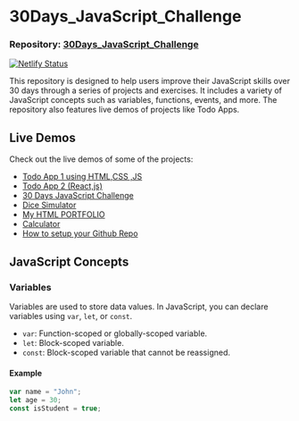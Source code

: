 # 30Days_JavaScript_Challenge

### Repository: [30Days_JavaScript_Challenge](https://github.com/imRahul05/30Days_JavaScript_Challenge)

[![Netlify Status](https://api.netlify.com/api/v1/badges/d10ef50e-8eeb-43c3-812b-523754c02e5b/deploy-status)](https://app.netlify.com/sites/imrahuvdev/deploys)

This repository is designed to help users improve their JavaScript skills over 30 days through a series of projects and exercises. It includes a variety of JavaScript concepts such as variables, functions, events, and more. The repository also features live demos of projects like Todo Apps.
## Live Demos

Check out the live demos of some of the projects:

- [Todo App 1 using HTML,CSS ,JS](https://todo-html-six.vercel.app/)
- [Todo App 2 (React,js)](https://imrahul05-todo-app.vercel.app/)
- [30 Days JavaScript Challenge](https://30-days-java-script-challenge-bice.vercel.app/)
- [Dice Simulator](https://dicesm.netlify.app/)
- [My HTML PORTFOLIO](https://imrahuvdev.netlify.app/)
- [Calculator](https://profound-basbousa-22f2b3.netlify.app/)
- [How to setup your Github Repo](https://imrahul05.github.io/How-to-setup-github-repo/)

## JavaScript Concepts

### Variables

Variables are used to store data values. In JavaScript, you can declare variables using `var`, `let`, or `const`.

- `var`: Function-scoped or globally-scoped variable.
- `let`: Block-scoped variable.
- `const`: Block-scoped variable that cannot be reassigned.

#### Example

```javascript
var name = "John";
let age = 30;
const isStudent = true;